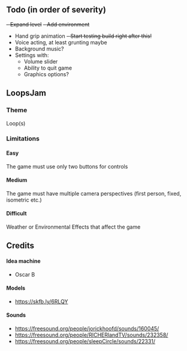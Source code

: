 ## Todo (in order of severity)
~~- Expand level~~
~~- Add environment~~
- Hand grip animation
~~- Start testing build right after this!~~
- Voice acting, at least grunting maybe
- Background music?
- Settings with:
  - Volume slider
  - Ability to quit game
  - Graphics options?
## LoopsJam
### Theme
Loop(s)
### Limitations
#### Easy
The game must use only two buttons for controls
#### Medium
The game must have multiple camera perspectives (first person, fixed, isometric etc.)
#### Difficult
Weather or Environmental Effects that affect the game
## Credits
#### Idea machine
- Oscar B
#### Models
- https://skfb.ly/6RLQY
#### Sounds
- https://freesound.org/people/jorickhoofd/sounds/160045/
- https://freesound.org/people/RICHERlandTV/sounds/232358/
- https://freesound.org/people/sleepCircle/sounds/22331/
